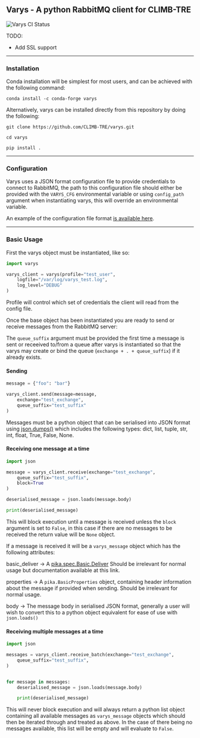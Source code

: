 ## Varys - A python RabbitMQ client for CLIMB-TRE

![Varys CI Status](https://github.com/CLIMB-TRE/varys/actions/workflows/pytest.yml/badge.svg)

TODO:
* Add SSL support

---
### Installation

Conda installation will be simplest for most users, and can be achieved with the following command:
```
conda install -c conda-forge varys
```

Alternatively, varys can be installed directly from this repository by doing the following:

```
git clone https://github.com/CLIMB-TRE/varys.git

cd varys

pip install .
```

---

### Configuration

Varys uses a JSON format configuration file to provide credentials to connect to RabbitMQ, the path to this configuration file should either be provided with the `VARYS_CFG` environmental variable or using `config_path` argument when instantiating varys, this will override an environmental variable.

An example of the configuration file format [is available here](example_config.json).

---

### Basic Usage

First the varys object must be instantiated, like so:

```python
import varys

varys_client = varys(profile="test_user",
    logfile="/var/log/varys_test.log",
    log_level="DEBUG"
)
```

Profile will control which set of credentials the client will read from the config file.

Once the base object has been instantiated you are ready to send or receive messages from the RabbitMQ server:

The `queue_suffix` argument must be provided the first time a message is sent or receeived to/from a queue after varys is instantiated so that the varys may create or bind the queue (`exchange + . + queue_suffix`) if it already exists.

#### Sending
```python
message = {"foo": "bar"}

varys_client.send(message=message,
    exchange="test_exchange",
    queue_suffix="test_suffix"
)
```

Messages must be a python object that can be serialised into JSON format using [json.dumps()](https://docs.python.org/3/library/json.html#json.dumps) which includes the following types: dict, list, tuple, str, int, float, True, False, None.

#### Receiving one message at a time
```python
import json

message = varys_client.receive(exchange="test_exchange",
    queue_suffix="test_suffix",
    block=True
)

deserialised_message = json.loads(message.body)

print(deserialised_message)
```
This will block execution until a message is received unless the `block` argument is set to `False`, in this case if there are no messages to be received the return value will be `None` object.

If a message is received it will be a `varys_message` object which has the following attributes:

basic_deliver -> A [pika.spec.Basic.Deliver](https://pika.readthedocs.io/en/stable/modules/spec.html#pika.spec.Basic.Deliver)
    Should be irrelevant for normal usage but documentation available at this link.

properties -> A `pika.BasicProperties` object, containing header information about the message if provided when sending. Should be irrelevant for normal usage.

body -> The message body in serialised JSON format, generally a user will wish to convert this to a python object equivalent for ease of use with `json.loads()`

#### Receiving multiple messages at a time
```python
import json

messages = varys_client.receive_batch(exchange="test_exchange",
    queue_suffix="test_suffix",
)


for message in messages:
    deserialised_message = json.loads(message.body)

    print(deserialised_message)
```

This will never block execution and will always return a python list object containing all available messages as `varys_message` objects which should then be iterated through and treated as above. In the case of there being no messages available, this list will be empty and will evaluate to `False`.
